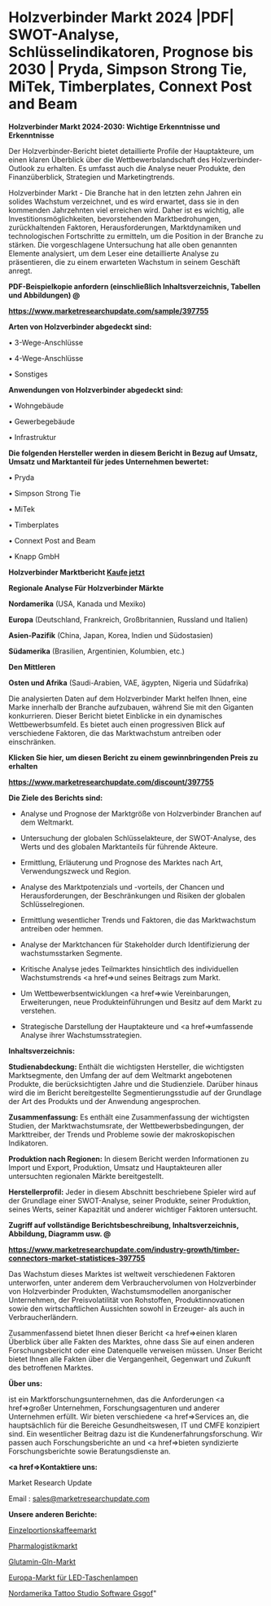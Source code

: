 # Holzverbinder Markt 2024 |PDF| SWOT-Analyse, Schlüsselindikatoren, Prognose bis 2030 | Pryda, Simpson Strong Tie, MiTek, Timberplates, Connext Post and Beam

<strong>Holzverbinder Markt 2024-2030: Wichtige Erkenntnisse und Erkenntnisse</strong>

Der Holzverbinder-Bericht bietet detaillierte Profile der Hauptakteure, um einen klaren Überblick über die Wettbewerbslandschaft des Holzverbinder-Outlook zu erhalten. Es umfasst auch die Analyse neuer Produkte, den Finanzüberblick, Strategien und Marketingtrends.

Holzverbinder Markt - Die Branche hat in den letzten zehn Jahren ein solides Wachstum verzeichnet, und es wird erwartet, dass sie in den kommenden Jahrzehnten viel erreichen wird. Daher ist es wichtig, alle Investitionsmöglichkeiten, bevorstehenden Marktbedrohungen, zurückhaltenden Faktoren, Herausforderungen, Marktdynamiken und technologischen Fortschritte zu ermitteln, um die Position in der Branche zu stärken. Die vorgeschlagene Untersuchung hat alle oben genannten Elemente analysiert, um dem Leser eine detaillierte Analyse zu präsentieren, die zu einem erwarteten Wachstum in seinem Geschäft anregt.



<strong><b>PDF-Beispielkopie anfordern (einschließlich Inhaltsverzeichnis, Tabellen und Abbildungen) @ </b></strong>

<strong><a href=https://www.marketresearchupdate.com/sample/397755>

<strong>https://www.marketresearchupdate.com/sample/397755</u></a></strong></strong>



<strong>Arten von Holzverbinder abgedeckt sind:</strong>

• 3-Wege-Anschlüsse

• 4-Wege-Anschlüsse

• Sonstiges



<strong>Anwendungen von Holzverbinder abgedeckt sind:</strong>

• Wohngebäude

• Gewerbegebäude

• Infrastruktur



<strong>Die folgenden Hersteller werden in diesem Bericht in Bezug auf Umsatz, Umsatz und Marktanteil für jedes Unternehmen bewertet:</strong>

• Pryda

• Simpson Strong Tie

• MiTek

• Timberplates

• Connext Post and Beam

• Knapp GmbH



<strong>Holzverbinder Marktbericht <a href=https://www.marketresearchupdate.com/buynow/397755>Kaufe jetzt</a></strong>



<strong>Regionale Analyse Für Holzverbinder Märkte</strong>



<strong>Nordamerika</strong> (USA, Kanada und Mexiko)



<strong>Europa</strong> (Deutschland, Frankreich, Großbritannien, Russland und Italien)



<strong>Asien-Pazifik</strong> (China, Japan, Korea, Indien und Südostasien)



<strong>Südamerika</strong> (Brasilien, Argentinien, Kolumbien, etc.)



<strong>Den Mittleren</strong> 

<strong>Osten und Afrika</strong> (Saudi-Arabien, VAE, ägypten, Nigeria und Südafrika)

Die analysierten Daten auf dem Holzverbinder Markt helfen Ihnen, eine Marke innerhalb der Branche aufzubauen, während Sie mit den Giganten konkurrieren. Dieser Bericht bietet Einblicke in ein dynamisches Wettbewerbsumfeld. Es bietet auch einen progressiven Blick auf verschiedene Faktoren, die das Marktwachstum antreiben oder einschränken.



<strong>Klicken Sie hier, um diesen Bericht zu einem gewinnbringenden Preis zu erhalten
</strong>

<strong><a href=https://www.marketresearchupdate.com/discount/397755>https://www.marketresearchupdate.com/discount/397755</b></u></strong></a>



<strong>Die Ziele des Berichts sind:</strong>

- Analyse und Prognose der Marktgröße von Holzverbinder Branchen auf dem Weltmarkt.

- Untersuchung der globalen Schlüsselakteure, der SWOT-Analyse, des Werts und des globalen Marktanteils für führende Akteure.

- Ermittlung, Erläuterung und Prognose des Marktes nach Art, Verwendungszweck und Region.

- Analyse des Marktpotenzials und -vorteils, der Chancen und Herausforderungen, der Beschränkungen und Risiken der globalen Schlüsselregionen.

- Ermittlung wesentlicher Trends und Faktoren, die das Marktwachstum antreiben oder hemmen.

- Analyse der Marktchancen für Stakeholder durch Identifizierung der wachstumsstarken Segmente.

- Kritische Analyse jedes Teilmarktes hinsichtlich des individuellen Wachstumstrends <a href=>und</a> seines Beitrags zum Markt.

- Um Wettbewerbsentwicklungen <a href=>wie</a> Vereinbarungen, Erweiterungen, neue Produkteinführungen und Besitz auf dem Markt zu verstehen.

- Strategische Darstellung der Hauptakteure und <a href=>umfas</a>sende Analyse ihrer Wachstumsstrategien.



<strong>Inhaltsverzeichnis:</strong>



<strong>Studienabdeckung:</strong> Enthält die wichtigsten Hersteller, die wichtigsten Marktsegmente, den Umfang der auf dem Weltmarkt angebotenen Produkte, die berücksichtigten Jahre und die Studienziele. Darüber hinaus wird die im Bericht bereitgestellte Segmentierungsstudie auf der Grundlage der Art des Produkts und der Anwendung angesprochen.



<strong>Zusammenfassung:</strong> Es enthält eine Zusammenfassung der wichtigsten Studien, der Marktwachstumsrate, der Wettbewerbsbedingungen, der Markttreiber, der Trends und Probleme sowie der makroskopischen Indikatoren.



<strong>Produktion nach Regionen:</strong> In diesem Bericht werden Informationen zu Import und Export, Produktion, Umsatz und Hauptakteuren aller untersuchten regionalen Märkte bereitgestellt.



<strong>Herstellerprofil:</strong> Jeder in diesem Abschnitt beschriebene Spieler wird auf der Grundlage einer SWOT-Analyse, seiner Produkte, seiner Produktion, seines Werts, seiner Kapazität und anderer wichtiger Faktoren untersucht.



<strong><b>Zugriff auf vollständige Berichtsbeschreibung, Inhaltsverzeichnis, Abbildung, Diagramm usw. @ </b></strong>

<strong><a href=https://www.marketresearchupdate.com/industry-growth/timber-connectors-market-statistices-397755>https://www.marketresearchupdate.com/industry-growth/timber-connectors-market-statistices-397755</a></strong>

Das Wachstum dieses Marktes ist weltweit verschiedenen Faktoren unterworfen, unter anderem dem Verbrauchervolumen von Holzverbinder von Holzverbinder Produkten, Wachstumsmodellen anorganischer Unternehmen, der Preisvolatilität von Rohstoffen, Produktinnovationen sowie den wirtschaftlichen Aussichten sowohl in Erzeuger- als auch in Verbraucherländern.

Zusammenfassend bietet Ihnen dieser Bericht <a href=>einen</a> klaren Überblick über alle Fakten des Marktes, ohne dass Sie auf einen anderen Forschungsbericht oder eine Datenquelle verweisen müssen. Unser Bericht bietet Ihnen alle Fakten über die Vergangenheit, Gegenwart und Zukunft des betroffenen Marktes.



<strong>Über uns:</strong>

 ist ein Marktforschungsunternehmen, das die Anforderungen <a href=>großer</a> Unternehmen, Forschungsagenturen und anderer Unternehmen erfüllt. Wir bieten verschiedene <a href=>Services</a> an, die hauptsächlich für die Bereiche Gesundheitswesen, IT und CMFE konzipiert sind. Ein wesentlicher Beitrag dazu ist die Kundenerfahrungsforschung. Wir passen auch Forschungsberichte an und <a href=>bieten</a> syndizierte Forschungsberichte sowie Beratungsdienste an.



<strong><a href=>Kontaktiere uns:</a></strong>

Market Research Update

Email : sales@marketresearchupdate.com



<strong>Unsere anderen Berichte:</strong>

<a href=https://www.linkedin.com/pulse/single-serve-coffee-market-2023-challenges-business>Einzelportionskaffeemarkt</a>

<a href=https://www.linkedin.com/pulse/pharma-logistics-market-2023-analysis-growth>Pharmalogistikmarkt</a>

<a href=https://www.linkedin.com/pulse/glutamine-gln-market-size-expected>Glutamin-Gln-Markt</a>

<a href=https://www.linkedin.com/pulse/europe-led-flashlights-market-2023-demand-future>Europa-Markt für LED-Taschenlampen</a>

<a href=https://www.linkedin.com/pulse/north-america-tattoo-studio-software-gsgof/>Nordamerika Tattoo Studio Software Gsgof</a>"
